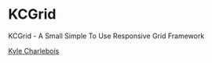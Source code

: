 KCGrid
======

KCGrid - A Small Simple To Use Responsive Grid Framework

<a href="http://www.charliebois.com">Kyle Charlebois</a>
